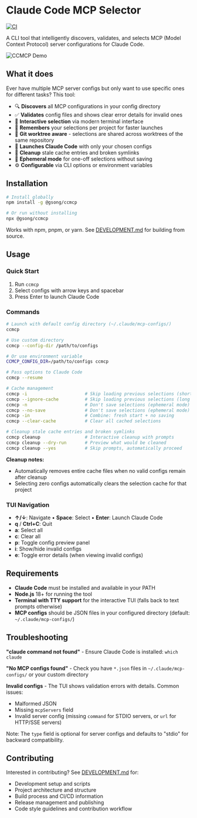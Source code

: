 # Claude Code MCP Selector

[![CI](https://github.com/gsong/ccmcp/actions/workflows/ci.yml/badge.svg?branch=main)](https://github.com/gsong/ccmcp/actions/workflows/ci.yml)

A CLI tool that intelligently discovers, validates, and selects MCP (Model Context Protocol) server configurations for Claude Code.

![CCMCP Demo](./assets/ccmcp.gif)

## What it does

Ever have multiple MCP server configs but only want to use specific ones for different tasks? This tool:

- 🔍 **Discovers** all MCP configurations in your config directory
- ✅ **Validates** config files and shows clear error details for invalid ones
- 🎯 **Interactive selection** via modern terminal interface
- 💾 **Remembers** your selections per project for faster launches
- 🌳 **Git worktree aware** - selections are shared across worktrees of the same repository
- 🚀 **Launches Claude Code** with only your chosen configs
- 🧹 **Cleanup** stale cache entries and broken symlinks
- 👻 **Ephemeral mode** for one-off selections without saving
- ⚙️ **Configurable** via CLI options or environment variables

## Installation

```bash
# Install globally
npm install -g @gsong/ccmcp

# Or run without installing
npx @gsong/ccmcp
```

Works with npm, pnpm, or yarn. See [DEVELOPMENT.md](DEVELOPMENT.md) for building from source.

## Usage

### Quick Start

1. Run `ccmcp`
2. Select configs with arrow keys and spacebar
3. Press Enter to launch Claude Code

### Commands

```bash
# Launch with default config directory (~/.claude/mcp-configs/)
ccmcp

# Use custom directory
ccmcp --config-dir /path/to/configs

# Or use environment variable
CCMCP_CONFIG_DIR=/path/to/configs ccmcp

# Pass options to Claude Code
ccmcp --resume

# Cache management
ccmcp -i                      # Skip loading previous selections (short flag)
ccmcp --ignore-cache          # Skip loading previous selections (long flag)
ccmcp -n                      # Don't save selections (ephemeral mode)
ccmcp --no-save               # Don't save selections (ephemeral mode)
ccmcp -in                     # Combine: fresh start + no saving
ccmcp --clear-cache           # Clear all cached selections

# Cleanup stale cache entries and broken symlinks
ccmcp cleanup                 # Interactive cleanup with prompts
ccmcp cleanup --dry-run       # Preview what would be cleaned
ccmcp cleanup --yes           # Skip prompts, automatically proceed
```

**Cleanup notes:**

- Automatically removes entire cache files when no valid configs remain after cleanup
- Selecting zero configs automatically clears the selection cache for that project

### TUI Navigation

- **↑/↓**: Navigate • **Space**: Select • **Enter**: Launch Claude Code
- **q** / **Ctrl+C**: Quit
- **a**: Select all
- **c**: Clear all
- **p**: Toggle config preview panel
- **i**: Show/hide invalid configs
- **e**: Toggle error details (when viewing invalid configs)

## Requirements

- **Claude Code** must be installed and available in your PATH
- **Node.js** 18+ for running the tool
- **Terminal with TTY support** for the interactive TUI (falls back to text prompts otherwise)
- **MCP configs** should be JSON files in your configured directory (default: `~/.claude/mcp-configs/`)

## Troubleshooting

**"claude command not found"** - Ensure Claude Code is installed: `which claude`

**"No MCP configs found"** - Check you have `*.json` files in `~/.claude/mcp-configs/` or your custom directory

**Invalid configs** - The TUI shows validation errors with details. Common issues:

- Malformed JSON
- Missing `mcpServers` field
- Invalid server config (missing `command` for STDIO servers, or `url` for HTTP/SSE servers)

Note: The `type` field is optional for server configs and defaults to "stdio" for backward compatibility.

## Contributing

Interested in contributing? See [DEVELOPMENT.md](DEVELOPMENT.md) for:

- Development setup and scripts
- Project architecture and structure
- Build process and CI/CD information
- Release management and publishing
- Code style guidelines and contribution workflow
